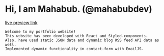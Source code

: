 # Hi, I am Mahabub. (@mahabubdev)
[live preview link](https://mahabubdev.github.io/)
```
Welcome to my portfolio website!
This website has been developed with React and Styled-components. Also, have used static JSON data and dynamic blog RSS feed API data as well.
Implemented dynamic functionality in contact-form with EmailJS.

```